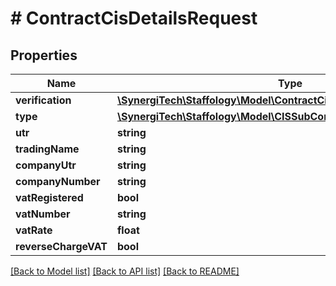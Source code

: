 # # ContractCisDetailsRequest

## Properties

Name | Type | Description | Notes
------------ | ------------- | ------------- | -------------
**verification** | [**\SynergiTech\Staffology\Model\ContractCisVerificationDetailsRequest**](ContractCisVerificationDetailsRequest.md) |  | [optional]
**type** | [**\SynergiTech\Staffology\Model\CISSubContractorType**](CISSubContractorType.md) |  | [optional]
**utr** | **string** |  | [optional]
**tradingName** | **string** |  | [optional]
**companyUtr** | **string** |  | [optional]
**companyNumber** | **string** |  | [optional]
**vatRegistered** | **bool** |  | [optional]
**vatNumber** | **string** |  | [optional]
**vatRate** | **float** |  | [optional]
**reverseChargeVAT** | **bool** |  | [optional]

[[Back to Model list]](../../README.md#models) [[Back to API list]](../../README.md#endpoints) [[Back to README]](../../README.md)

